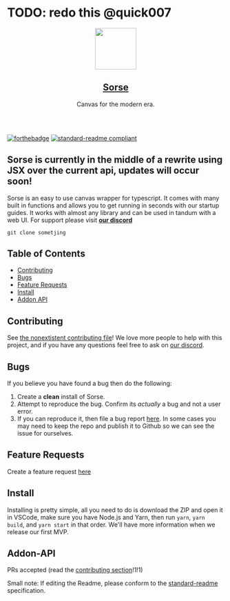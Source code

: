 # TODO: redo this @quick007

<p align="center">
  <a href="https://wave-studios.netlify.app/jsboard">
    <img src="https://images.unsplash.com/photo-1553481187-be93c21490a9?ixlib=rb-1.2.1&ixid=MnwxMjA3fDB8MHxwaG90by1wYWdlfHx8fGVufDB8fHx8&auto=format&fit=crop" height="96" class="rounded">
    <h2 align="center" class="size">Sorse</h3>
  </a>
  <p align="center">Canvas for the modern era.</p>
  <br> </br>
</p>

[![forthebadge](https://forthebadge.com/images/badges/60-percent-of-the-time-works-every-time.svg)](https://forthebadge.com)
[![standard-readme compliant](https://img.shields.io/badge/readme%20style-standard-brightgreen.svg?style=for-the-badge)](https://github.com/RichardLitt/standard-readme)

## Sorse is currently in the middle of a rewrite using JSX over the current api, updates will occur soon!

Sorse is an easy to use canvas wrapper for typescript. It comes with many built
in functions and allows you to get running in seconds with our startup guides.
It works with almost any library and can be used in tandum with a web UI. For
support please visit [**our discord**](https://discord.gg/jV5Jvt7z)

`git clone sometjing`

## Table of Contents

- [Contributing](#contributing)
- [Bugs](#bugs)
- [Feature Requests](#feature-requests)
- [Install](#install)
- [Addon API](#addon-api)

## Contributing

See [the nonextistent contributing file](Committing.md)! We love more people to
help with this project, and if you have any questions feel free to ask on
[our discord](https://discord.gg/jV5Jvt7z).

## Bugs

If you believe you have found a bug then do the following:

1. Create a **clean** install of Sorse.
2. Attempt to reproduce the bug. Confirm its _actually_ a bug and not a user
   error.
3. If you can reproduce it, then file a bug report
   [here](https://github.com/wave-studio/JSBoard/issues/new?assignees=&labels=bug&template=bug_report.md&title=%5BBug%5D+%3CInsert+your+title+here%3E).
   In some cases you may need to keep the repo and publish it to Github so we
   can see the issue for ourselves.

## Feature Requests

Create a feature request
[here](https://github.com/wave-studio/JSBoard/issues/new?assignees=&labels=enhancement&template=feature_request.md&title=%5BRequest%5D)

## Install

Installing is pretty simple, all you need to do is download the ZIP and open it
in VSCode, make sure you have Node.js and Yarn, then run `yarn`, `yarn build`,
and `yarn start` in that order. We'll have more information when we release our
first MVP.

## Addon-API

PRs accepted (read the [contributing section](#contributing)!1!1)

Small note: If editing the Readme, please conform to the
[standard-readme](https://github.com/RichardLitt/standard-readme) specification.
